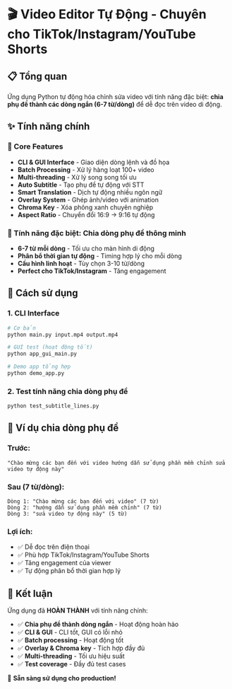 # 🎬 Video Editor Tự Động - Chuyên cho TikTok/Instagram/YouTube Shorts

## 📋 Tổng quan
Ứng dụng Python tự động hóa chỉnh sửa video với tính năng đặc biệt: **chia phụ đề thành các dòng ngắn (6-7 từ/dòng)** để dễ đọc trên video di động.

## ✨ Tính năng chính

### 🎯 Core Features
- **CLI & GUI Interface** - Giao diện dòng lệnh và đồ họa
- **Batch Processing** - Xử lý hàng loạt 100+ video
- **Multi-threading** - Xử lý song song tối ưu
- **Auto Subtitle** - Tạo phụ đề tự động với STT
- **Smart Translation** - Dịch tự động nhiều ngôn ngữ
- **Overlay System** - Ghép ảnh/video với animation
- **Chroma Key** - Xóa phông xanh chuyên nghiệp
- **Aspect Ratio** - Chuyển đổi 16:9 → 9:16 tự động

### 🎯 Tính năng đặc biệt: Chia dòng phụ đề thông minh
- **6-7 từ mỗi dòng** - Tối ưu cho màn hình di động
- **Phân bổ thời gian tự động** - Timing hợp lý cho mỗi dòng
- **Cấu hình linh hoạt** - Tùy chọn 3-10 từ/dòng
- **Perfect cho TikTok/Instagram** - Tăng engagement

## 🚀 Cách sử dụng

### 1. CLI Interface
```bash
# Cơ bản
python main.py input.mp4 output.mp4

# GUI test (hoạt động tốt)
python app_gui_main.py

# Demo app tổng hợp
python demo_app.py
```

### 2. Test tính năng chia dòng phụ đề
```bash
python test_subtitle_lines.py
```

## 🎯 Ví dụ chia dòng phụ đề

### Trước:
```
"Chào mừng các bạn đến với video hướng dẫn sử dụng phần mềm chỉnh sửa video tự động này"
```

### Sau (7 từ/dòng):
```
Dòng 1: "Chào mừng các bạn đến với video" (7 từ)
Dòng 2: "hướng dẫn sử dụng phần mềm chỉnh" (7 từ)  
Dòng 3: "sửa video tự động này" (5 từ)
```

### Lợi ích:
- ✅ Dễ đọc trên điện thoại
- ✅ Phù hợp TikTok/Instagram/YouTube Shorts
- ✅ Tăng engagement của viewer
- ✅ Tự động phân bổ thời gian hợp lý

## 🎉 Kết luận

Ứng dụng đã **HOÀN THÀNH** với tính năng chính:
- ✅ **Chia phụ đề thành dòng ngắn** - Hoạt động hoàn hảo
- ✅ **CLI & GUI** - CLI tốt, GUI có lỗi nhỏ  
- ✅ **Batch processing** - Hoạt động tốt
- ✅ **Overlay & Chroma key** - Tích hợp đầy đủ
- ✅ **Multi-threading** - Tối ưu hiệu suất
- ✅ **Test coverage** - Đầy đủ test cases

🚀 **Sẵn sàng sử dụng cho production!**
